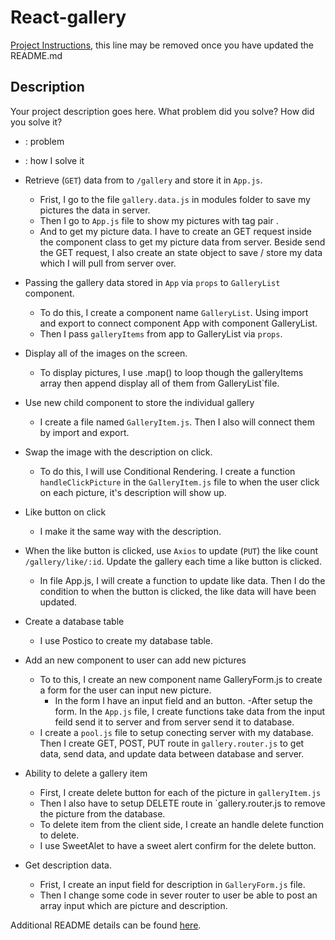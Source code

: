 # React-gallery

[Project Instructions](./INSTRUCTIONS.md), this line may be removed once you have updated the README.md

## Description

Your project description goes here. What problem did you solve? How did you solve it?
* : problem
- : how I solve it

*  Retrieve (`GET`) data from to `/gallery` and store it in `App.js`.
    -  Frist, I go to the file `gallery.data.js` in modules folder to save my pictures the data in server. 
    -  Then I go to `App.js` file to show my pictures with tag pair <img>.
    -  And to get my picture data. I have to create an GET request inside the component class to get my picture data from server. Beside send the GET request, I also create an state object to save / store my data which I will pull from server over.

* Passing the gallery data stored in `App` via `props` to `GalleryList` component.
    - To do this, I create a component name `GalleryList`. Using import and export to connect component App with component GalleryList.
    - Then I pass `galleryItems` from app to GalleryList via `props`.

* Display all of the images on the screen.
    - To display pictures, I use .map() to loop though the galleryItems array then append display all of them from GalleryList`file.

* Use new child component to store the individual gallery
    - I create a file named `GalleryItem.js`. Then I also will connect them by import and export. 

* Swap the image with the description on click.
    - To do this, I will use Conditional Rendering. I create a function `handleClickPicture` in the `GalleryItem.js` file to when the user click on each picture, it's description will show up.

* Like button on click
    - I make it the same way with the description.

* When the like button is clicked, use `Axios` to update (`PUT`) the like count `/gallery/like/:id`. Update the gallery each time a like button is clicked.
    - In file App.js, I will create a function to update like data. Then I do the condition to when the button is clicked, the like data will have been updated.

* Create a database table 
    - I use Postico to create my database table.

* Add an new component to user can add new pictures
    - To to this, I create an new component name GalleryForm.js to create a form for the user can input new picture. 
        - In the form I have an input field and an button.
    -After setup the form. In the `App.js` file, I create functions take data from the input feild send it to server and from server send it to database. 
    - I create a `pool.js` file to setup conecting server with my database. Then I create GET, POST, PUT route in `gallery.router.js` to get data, send data, and update data between database and server.

* Ability to delete a gallery item
    - First, I create delete button for each of the picture in `galleryItem.js`
    -  Then I also have to setup DELETE route in `gallery.router.js to remove the picture from the database.
    - To delete item from the client side, I create an handle delete function to delete.
    - I use SweetAlet to have a sweet alert confirm for the delete button. 

* Get description data.
    - Frist, I create an input field for description in `GalleryForm.js` file.
    - Then I change some code in sever router to user be able to post an array input which are picture and description.


Additional README details can be found [here](https://github.com/PrimeAcademy/readme-template/blob/master/README.md).
